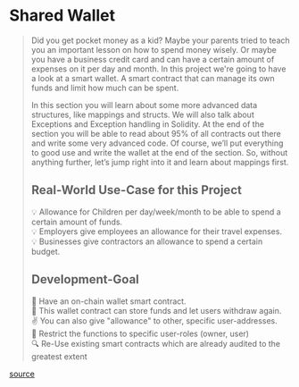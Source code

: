 # Shared Wallet

> Did you get pocket money as a kid? Maybe your parents tried to teach you an important lesson on how to spend money wisely. Or maybe you have a business credit card and can have a certain amount of expenses on it per day and month. In this project we're going to have a look at a smart wallet. A smart contract that can manage its own funds and limit how much can be spent.
>
> In this section you will learn about some more advanced data structures, like mappings and structs. We will also talk about Exceptions and Exception handling in Solidity. At the end of the section you will be able to read about 95% of all contracts out there and write some very advanced code. Of course, we’ll put everything to good use and write the wallet at the end of the section. So, without anything further, let’s jump right into it and learn about mappings first.
>
> ## Real-World Use-Case for this Project  
> 💡 Allowance for Children per day/week/month to be able to spend a certain amount of funds.  
> 💡 Employers give employees an allowance for their travel expenses.  
> 💡 Businesses give contractors an allowance to spend a certain budget.  
>  
> ## Development-Goal  
> 👛 Have an on-chain wallet smart contract.  
> 💸 This wallet contract can store funds and let users withdraw again.  
> ✌️ You can also give "allowance" to other, specific user-addresses.  
> 🚫 Restrict the functions to specific user-roles (owner, user)  
> 🔍 Re-Use existing smart contracts which are already audited to the greatest extent  

[source](https://ethereum-blockchain-developer.com/2022-04-smart-wallet/00-overview/)